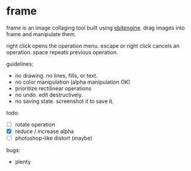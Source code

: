 # frame

frame is an image collaging tool built using [ebitengine](https://ebitengine.org/).
drag images into frame and manipulate them.

right click opens the operation menu.
escape or right click cancels an operation.
space repeats previous operation.

guidelines:

- no drawing. no lines, fills, or text.
- no color manipulation (alpha manipulation OK)
- prioritize rectilinear operations
- no undo. edit destructively.
- no saving state. screenshot it to save it.

todo:

- [ ] rotate operation
- [x] reduce / increase alpha
- [ ] photoshop-like distort (maybe)

bugs:

- plenty
